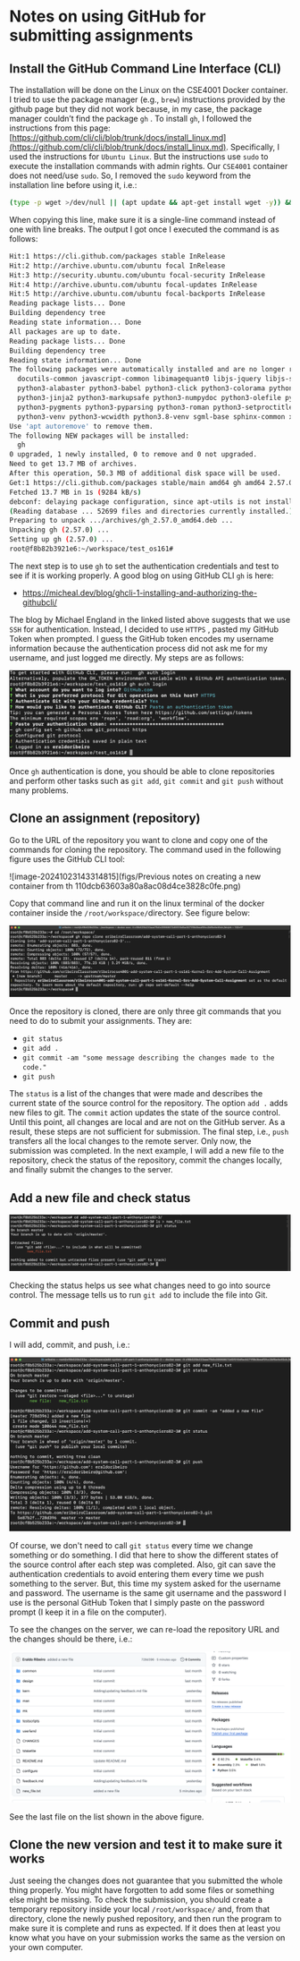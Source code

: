 # Notes on using GitHub for submitting assignments



## Install the GitHub Command Line Interface (CLI)

The installation will be done on the Linux on the CSE4001 Docker container. I tried to use the package manager (e.g.,  `brew`) instructions provided by the github page but they did not work because, in my case, the package manager couldn’t find the package `gh` . To install `gh`, I followed the instructions from this page: [https://github.com/cli/cli/blob/trunk/docs/install_linux.md](https://github.com/cli/cli/blob/trunk/docs/install_linux.md). Specifically, I used the instructions for `Ubuntu Linux`. But the instructions use `sudo` to execute the installation commands with admin rights. Our `CSE4001` container does not need/use `sudo`. So, I removed the `sudo` keyword from the installation line before using it, i.e.: 

```bash
(type -p wget >/dev/null || (apt update && apt-get install wget -y)) &&  mkdir -p -m 755 /etc/apt/keyrings && wget -qO- https://cli.github.com/packages/githubcli-archive-keyring.gpg | tee /etc/apt/keyrings/githubcli-archive-keyring.gpg > /dev/null && chmod go+r /etc/apt/keyrings/githubcli-archive-keyring.gpg && echo "deb [arch=$(dpkg --print-architecture) signed-by=/etc/apt/keyrings/githubcli-archive-keyring.gpg] https://cli.github.com/packages stable main" | tee /etc/apt/sources.list.d/github-cli.list > /dev/null && apt update && apt install gh -y
```

When copying this line, make sure it is a single-line command instead of one with line breaks. The output I got once I executed the command is as follows: 

```bash
Hit:1 https://cli.github.com/packages stable InRelease
Hit:2 http://archive.ubuntu.com/ubuntu focal InRelease
Hit:3 http://security.ubuntu.com/ubuntu focal-security InRelease
Hit:4 http://archive.ubuntu.com/ubuntu focal-updates InRelease
Hit:5 http://archive.ubuntu.com/ubuntu focal-backports InRelease
Reading package lists... Done
Building dependency tree       
Reading state information... Done
All packages are up to date.
Reading package lists... Done
Building dependency tree       
Reading state information... Done
The following packages were automatically installed and are no longer required:
  docutils-common javascript-common libimagequant0 libjs-jquery libjs-sphinxdoc libjs-underscore libwebpdemux2 python-babel-localedata
  python3-alabaster python3-babel python3-click python3-colorama python3-docopt python3-docutils python3-feedparser python3-imagesize
  python3-jinja2 python3-markupsafe python3-numpydoc python3-olefile python3-packaging python3-pil python3-ply python3-prompt-toolkit
  python3-pygments python3-pyparsing python3-roman python3-setproctitle python3-sigmavirus24-urltemplate python3-sphinx python3-tz
  python3-venv python3-wcwidth python3.8-venv sgml-base sphinx-common xml-core xonsh
Use 'apt autoremove' to remove them.
The following NEW packages will be installed:
  gh
0 upgraded, 1 newly installed, 0 to remove and 0 not upgraded.
Need to get 13.7 MB of archives.
After this operation, 50.3 MB of additional disk space will be used.
Get:1 https://cli.github.com/packages stable/main amd64 gh amd64 2.57.0 [13.7 MB]
Fetched 13.7 MB in 1s (9284 kB/s)
debconf: delaying package configuration, since apt-utils is not installed
(Reading database ... 52699 files and directories currently installed.)
Preparing to unpack .../archives/gh_2.57.0_amd64.deb ...
Unpacking gh (2.57.0) ...
Setting up gh (2.57.0) ...
root@f8b82b3921e6:~/workspace/test_os161#
```

The next step is to use `gh` to set the authentication credentials and test to see if it is working properly. A good blog on using GitHub CLI `gh` is here: 

- https://micheal.dev/blog/ghcli-1-installing-and-authorizing-the-githubcli/

The blog by Michael England in the linked listed above suggests that we use `SSH` for authentication. Instead, I decided to use `HTTPS` , pasted my GitHub Token when prompted. I guess the GitHub token encodes my username information because the authentication process did not ask me for my username, and just logged me directly. My steps are as follows: 

![image.png](figs/image.png)

Once `gh` authentication is done, you should be able to clone repositories and perform other tasks such as `git add`, `git commit` and `git push` without many problems. 

## Clone an assignment (repository)

Go to the URL of the repository you want to clone and copy one of the commands for cloning the repository. The command used in the following figure uses the GitHub CLI tool: 

![image-20241023143314815](figs/Previous notes on creating a new container from th 110dcb63603a80a8ac08d4ce3828c0fe.png)

Copy that command line and run it on the linux terminal of the docker container inside the `/root/workspace/`directory. See figure below:

![image-20241023143726309](figs/image-20241023143726309.png)

Once the repository is cloned, there are only three git commands that you need to do to submit your assignments. They are: 

- `git status`
- `git add .`
- `git commit -am "some message describing the changes made to the code."`
- `git push`

The `status` is a list of the changes that were made and describes the current state of the source control for the repository. The option `add .` adds new files to git. The `commit` action updates the state of the source control. Until this point, all changes are local and are not on the GitHub server. As a result, these steps are not sufficient for submission. The final step, i.e., `push` transfers all the local changes to the remote server. Only now, the submission was completed. In the next example, I will add a new file to the repository, check the status of the repository, commit the changes locally, and finally submit the changes to the server. 

## Add a new file and check status

![image-20241023144713270](figs/image-20241023144713270.png)

Checking the status helps us see what changes need to go into source control. The message tells us to run `git add` to include the file into Git. 

## Commit and push

I will add, commit, and push, i.e.: 

![image-20241023145138702](figs/image-20241023145138702.png)

Of course, we don't need to call `git status` every time we change something or do something. I did that here to show the different states of the source control after each step was completed. Also, git can save the authentication credentials to avoid entering them every time we push something to the server. But, this time my system asked for the username and password. The username is the same git username and the password I use is the personal GitHub Token that I simply paste on the password prompt (I keep it in a file on the computer).

To see the changes on the server, we can re-load the repository URL and the changes should be there, i.e.: 

![image-20241023145556956](figs/image-20241023145556956.png)

See the last file on the list shown in the above figure. 

## Clone the new version and test it to make sure it works

Just seeing the changes does not guarantee that you submitted the whole thing properly. You might have forgotten to add some files or something else might be missing. To check the submission, you should create a temporary repository inside your local `/root/workspace/` and, from that directory, clone the newly pushed repository, and then run the program to make sure it is complete and runs as expected. If it does then at least you know what you have on your submission works the same as the version on your own computer. 

